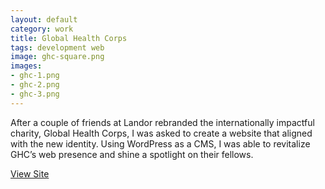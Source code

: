 ```yaml
---              
layout: default
category: work
title: Global Health Corps
tags: development web
image: ghc-square.png
images:
- ghc-1.png
- ghc-2.png
- ghc-3.png
---
```

After a couple of friends at Landor rebranded the internationally impactful charity, Global Health Corps, I was asked to create a website that aligned with the new identity. Using WordPress as a CMS, I was able to revitalize GHC’s web presence and shine a spotlight on their fellows. 

[View Site](http://ghcorps.org)